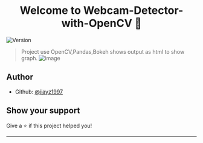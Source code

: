 <h1 align="center">Welcome to Webcam-Detector-with-OpenCV 👋</h1>
<p>
  <img alt="Version" src="https://img.shields.io/badge/version-1-blue.svg?cacheSeconds=2592000" />
</p>

> Project use OpenCV,Pandas,Bokeh
> shows output as html to show graph.
> ![image](https://user-images.githubusercontent.com/58965055/110059307-f871a900-7d31-11eb-8cd3-429f73ce357f.png)


## Author

* Github: [@jiayz1997](https://github.com/jiayz1997)

## Show your support

Give a ⭐️ if this project helped you!

***

